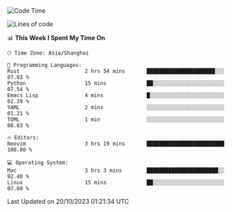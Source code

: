 <!--START_SECTION:waka-->
![Code Time](http://img.shields.io/badge/Code%20Time-1%2C637%20hrs%2033%20mins-blue)

![Lines of code](https://img.shields.io/badge/From%20Hello%20World%20I%27ve%20Written-287.6%20thousand%20lines%20of%20code-blue)

📊 **This Week I Spent My Time On** 

```text
🕑︎ Time Zone: Asia/Shanghai

💬 Programming Languages: 
Rust                     2 hrs 54 mins       ██████████████████████░░░   87.83 % 
Python                   15 mins             ██░░░░░░░░░░░░░░░░░░░░░░░   07.54 % 
Emacs Lisp               4 mins              █░░░░░░░░░░░░░░░░░░░░░░░░   02.39 % 
YAML                     2 mins              ░░░░░░░░░░░░░░░░░░░░░░░░░   01.21 % 
TOML                     1 min               ░░░░░░░░░░░░░░░░░░░░░░░░░   00.83 % 

🔥 Editors: 
Neovim                   3 hrs 19 mins       █████████████████████████   100.00 % 

💻 Operating System: 
Mac                      3 hrs 3 mins        ███████████████████████░░   92.40 % 
Linux                    15 mins             ██░░░░░░░░░░░░░░░░░░░░░░░   07.60 % 
```


 Last Updated on 20/10/2023 01:21:34 UTC
<!--END_SECTION:waka-->
